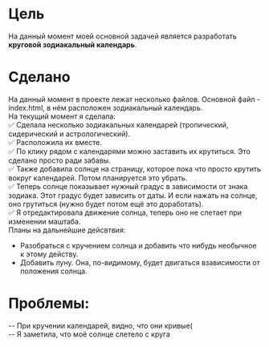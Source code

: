 # Цель
На данный момент моей основной задачей является разработать **круговой зодиакальный календарь**.
# Сделано
На данный момент в проекте лежат несколько файлов. Основной файл - index.html, в нём расположен зодиакальный календарь.  
На текущий момент я сделала:  
:white_check_mark: Сделала несколько зодиакальных календарей (тропический, сидерический и астрологический).  
:white_check_mark: Расположила их вместе.  
:white_check_mark: По клику рядом с календарями можно заставить их крутиться. Это сделано просто ради забавы.  
:white_check_mark: Также добавила солнце на страницу, которое пока что просто крутить вокруг календарей. Потом планируется это убрать.  
:white_check_mark: Теперь солнце показывает нужный градус в зависимости от знака зодиака. Этот градус будет зависить от даты. И если нажать на солнце, оно грутиться (нужно будет потом ещё это доработать).   
:white_check_mark: Я отредактировала движение солнца, теперь оно не слетает при изменении маштаба.  
Планы на дальнейшие дейсвтвия:  
* Разобраться с кручением солнца и добавить что нибудь необычное к этому действу.     
* Добавить луну. Она, по-видимому, будет двигаться взависимости от положения солнца.  
# Проблемы:  
-- При кручении календарей, видно, что они кривые(  
-- Я заметила, что моё солнце слетело с круга  
